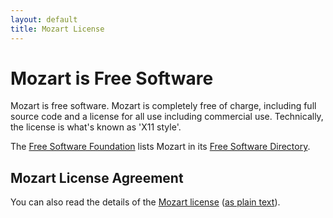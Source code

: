 ```yaml
---
layout: default
title: Mozart License
---
```


# Mozart is Free Software

Mozart is free software. Mozart is completely free of charge, including full
source code and a license for all use including commercial use. Technically,
the license is what's known as 'X11 style'.

The [Free Software Foundation](http://www.fsf.org/) lists Mozart in its 
[Free Software Directory](http://directory.fsf.org/).

## Mozart License Agreement

You can also read the details of the [Mozart license](./license.html) ([as plain text](./LICENSE)).